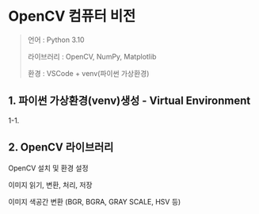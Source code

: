 # OpenCV 컴퓨터 비전

> 언어 : Python 3.10
> 
> 라이브러리 : OpenCV, NumPy, Matplotlib
> 
> 환경 : VSCode + venv(파이썬 가상환경)

## 1. 파이썬 가상환경(venv)생성 - Virtual Environment

1-1. 

## 2. OpenCV 라이브러리

OpenCV 설치 및 환경 설정

이미지 읽기, 변환, 처리, 저장

이미지 색공간 변환 (BGR, BGRA, GRAY SCALE, HSV 등)
